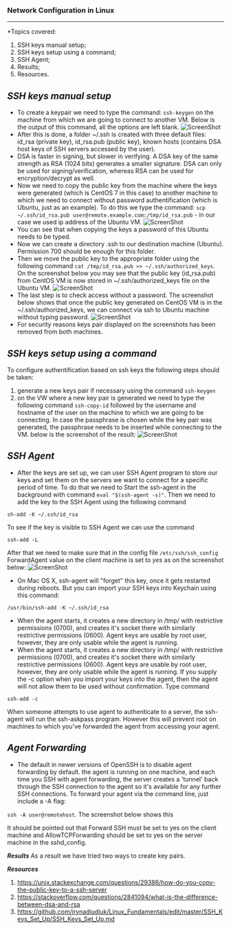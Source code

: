 
### **Network Configuration in Linux** ###
-------
*Topics covered:
1. SSH keys manual setup;
2. SSH keys setup using a command;
3. SSH Agent;
4. Results;
5. Resources.



***SSH keys manual setup***
-------------
 * To create a keypair we need to type the command: ```ssh-keygen``` on the machine from which we are going to connect to another VM. Below is the output of this command, all the options are left blank.
 ![ScreenShot](https://github.com/irynadiudiuk/Linux_Fundamentals/blob/master/screenshots/Screen%20Shot%202017-07-25%20at%2023.39.41.png)  
 * After this is done, a folder ~/.ssh is created with three default files: id_rsa (private key), id_rsa.pub (public key), known hosts (contains DSA host keys of SSH servers accessed by the user). 
 * DSA is faster in signing, but slower in verifying. A DSA key of the same strength as RSA (1024 bits) generates a smaller signature. DSA can only be used for signing/verification, whereas RSA can be used for encryption/decrypt as well.
 * Now we need to copy the public key from the machine where the keys were generated (which is CentOS 7 in this case) to another machine to which we need to connect without password authentification (which is Ubuntu, just as an example). To do this we type the command: ```scp ~/.ssh/id_rsa.pub user@remote.example.com:/tmp/id_rsa.pub``` - in our case we used ip address of the Ubuntu VM.
  ![ScreenShot](https://github.com/irynadiudiuk/Linux_Fundamentals/blob/master/screenshots/Screen%20Shot%202017-07-25%20at%2023.55.12.png) 
 * You can see that when copying the keys a password of this Ubuntu needs to be typed.
 * Now we can create a directory .ssh to our destination machine (Ubuntu). Permission 700 should be enough for this folder.
 * Then we move the public key to the appropriate folder using the following command ```cat /tmp/id_rsa.pub >> ~/.ssh/authorized_keys```. On the screenshot below you may see that the public key (id_rsa.pub) from CentOS VM is now stored in ~/.ssh/authorized_keys file on the Ubuntu VM.
  ![ScreenShot](https://github.com/irynadiudiuk/Linux_Fundamentals/blob/master/screenshots/Screen%20Shot%202017-07-26%20at%2000.09.40.png) 
 * The last step is to check access without a password. The screenshot below shows that once the public key generated on CentOS VM is in the ~/.ssh/authorized_keys, we can connect via ssh to Ubuntu machine without typing password.
  ![ScreenShot](https://github.com/irynadiudiuk/Linux_Fundamentals/blob/master/screenshots/Screen%20Shot%202017-07-26%20at%2000.10.55.png) 
 * For security reasons keys pair displayed on the screenshots has been removed from both machines.

***SSH keys setup using a command***
--------------- 
To configure authentification based on ssh keys the following steps should be taken:
1. generate a new keys pair if necessary using the command ```ssh-keygen```
2. on the VW where a new key pair is generated we need to type the following command ```ssh-copy-id``` followed by the username and hostname of the user on the machine to which we are going to be connecting. In case the passphrase is chosen while the key pair was generated, the passphrase needs to be inserted while connecting to the VM. below is the screenshot of the result:
 ![ScreenShot](https://github.com/irynadiudiuk/Linux_Fundamentals/blob/master/SSH_Keys_Set_Up/Screen%20Shot%202017-07-28%20at%2010.08.07.png) 

***SSH Agent***
-------------
 * After the keys are set up, we can user SSH Agent program to store our keys and set them on the servers we want to connect for a specific period of time. To do that we need to Start the ssh-agent in the background with command ```eval "$(ssh-agent -s)"```. Then we need to add the key to the SSH Agent using the following command 
 
 ```sh-add -K ~/.ssh/id_rsa```
 
 To see if the key is visible to SSH Agent we can use the command 
 
 
 ```ssh-add -L```
 
 After that we need to make sure that in the config file ```/etc/ssh/ssh_config``` ForwardAgent value on the client machine is set to _yes_ as on the screenshot below: ![ScreenShot](https://github.com/irynadiudiuk/Linux_Fundamentals/blob/master/SSH_Keys_Set_Up/forward-yes.png) 
 * On Mac OS X, ssh-agent will "forget" this key, once it gets restarted during reboots. But you can import your SSH keys into Keychain using this command: 
 
 ```/usr/bin/ssh-add -K ~/.ssh/id_rsa```
 * When the agent starts, it creates a new directory in /tmp/ with restrictive permissions (0700), and creates it's socket there with similarly restrictive permissions (0600). Agent keys are usable by root user, however, they are only usable while the agent is running. 
 * When the agent starts, it creates a new directory in /tmp/ with restrictive permissions (0700), and creates it's socket there with similarly restrictive permissions (0600). Agent keys are usable by root user, however, they are only usable while the agent is running. If you supply the -c option when you import your keys into the agent, then the agent will not allow them to be used without confirmation. Type command 
 
 ```ssh-add -c```
 
 When someone attempts to use agent to authenticate to a server, the ssh-agent will run the ssh-askpass program. However this will prevent root on machines to which you've forwarded the agent from accessing your agent.
 
 ***Agent Forwarding***
 -------------
  * The default in newer versions of OpenSSH is to disable agent forwarding by default. the agent is running on one machine, and each time you SSH with agent forwarding, the server creates a 'tunnel' back through the SSH connection to the agent so it's available for any further SSH connections. To forward your agent via the command line, just include a -A flag:

   ```ssh -A user@remotehost```. The screenshot below shows this 
   
   It should be pointed out that Forward SSH must be set to yes on the client machine and AllowTCPForwarding should be set to yes on the server machine in the sshd_config. 
 
 ***Results*** 
 As a result we have tried two ways to create key pairs.
 
 ***Resources***
 
 1. https://unix.stackexchange.com/questions/29386/how-do-you-copy-the-public-key-to-a-ssh-server
 2. https://stackoverflow.com/questions/2841094/what-is-the-difference-between-dsa-and-rsa
 3. https://github.com/irynadiudiuk/Linux_Fundamentals/edit/master/SSH_Keys_Set_Up/SSH_Keys_Set_Up.md
 

